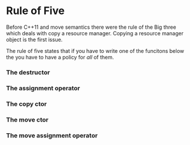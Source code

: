 # Rule of Five

Before C++11 and move semantics there were the rule of the Big three which
deals with copy a resource  manager. Copying a resource manager object is the
first issue.

The rule of five states that if you have to write one of the funcitons below
the you have to have a policy for _all_ of them.


### The destructor

### The assignment operator

### The copy ctor

### The move ctor

### The move assignment operator
